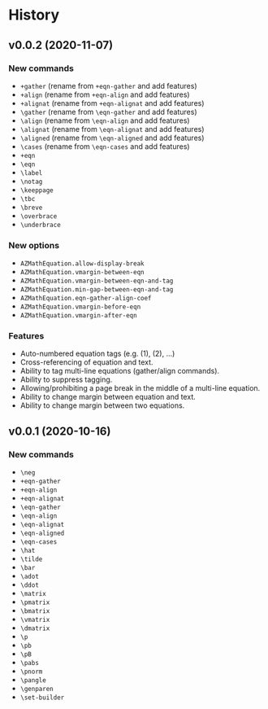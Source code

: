 # History

## v0.0.2 (2020-11-07)

### New commands

* `+gather` (rename from `+eqn-gather` and add features)
* `+align` (rename from `+eqn-align` and add features)
* `+alignat` (rename from `+eqn-alignat` and add features)
* `\gather` (rename from `\eqn-gather` and add features)
* `\align` (rename from `\eqn-align` and add features)
* `\alignat` (rename from `\eqn-alignat` and add features)
* `\aligned` (rename from `\eqn-aligned` and add features)
* `\cases` (rename from `\eqn-cases` and add features)
* `+eqn`
* `\eqn`
* `\label`
* `\notag`
* `\keeppage`
* `\tbc`
* `\breve`
* `\overbrace`
* `\underbrace`

### New options

* `AZMathEquation.allow-display-break`
* `AZMathEquation.vmargin-between-eqn`
* `AZMathEquation.vmargin-between-eqn-and-tag`
* `AZMathEquation.min-gap-between-eqn-and-tag`
* `AZMathEquation.eqn-gather-align-coef`
* `AZMathEquation.vmargin-before-eqn`
* `AZMathEquation.vmargin-after-eqn`

### Features

* Auto-numbered equation tags (e.g. (1), (2), ...)
* Cross-referencing of equation and text.
* Ability to tag multi-line equations (gather/align commands).
* Ability to suppress tagging.
* Allowing/prohibiting a page break in the middle of a multi-line equation.
* Ability to change margin between equation and text.
* Ability to change margin between two equations.

## v0.0.1 (2020-10-16)

### New commands

* `\neg`
* `+eqn-gather`
* `+eqn-align`
* `+eqn-alignat`
* `\eqn-gather`
* `\eqn-align`
* `\eqn-alignat`
* `\eqn-aligned`
* `\eqn-cases`
* `\hat`
* `\tilde`
* `\bar`
* `\adot`
* `\ddot`
* `\matrix`
* `\pmatrix`
* `\bmatrix`
* `\vmatrix`
* `\dmatrix`
* `\p`
* `\pb`
* `\pB`
* `\pabs`
* `\pnorm`
* `\pangle`
* `\genparen`
* `\set-builder`
